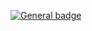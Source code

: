 
 [![General badge](https://img.shields.io/badge/Microsoft_Outlook-0078D4?style=for-the-badge&logo=microsoft-outlook&logoColor=white)](ghornig@protonmail.ch)
